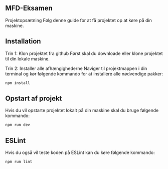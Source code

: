 ## MFD-Eksamen

Projektopsætning
Følg denne guide for at få projektet op at køre på din maskine.

## Installation

Trin 1: Klon projektet fra github
Først skal du downloade eller klone projektet til din lokale maskine.

Trin 2: Installer alle afhængighederne
Naviger til projektmappen i din terminal og kør følgende kommando for at installere alle nødvendige pakker:

```bash
npm install
```

## Opstart af projekt

Hvis du vil opstarte projektet lokalt på din maskine skal du bruge følgende kommando: 

```bash
npm run dev
```

## ESLint

Hvis du også vil teste koden på ESLint kan du køre følgende kommando: 

```bash
npm run lint
```